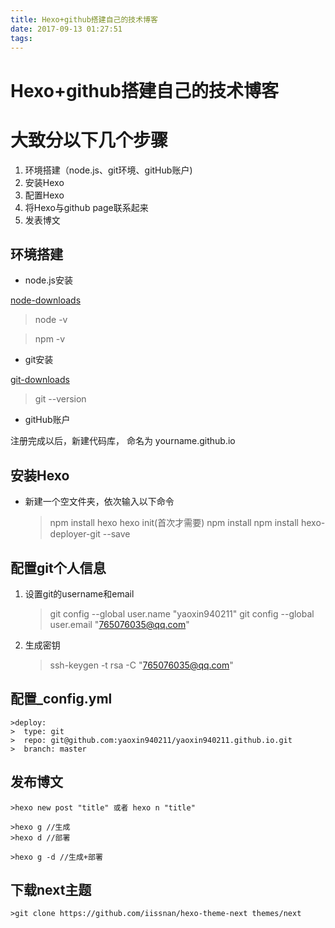 ```yaml
---
title: Hexo+github搭建自己的技术博客
date: 2017-09-13 01:27:51
tags:
---
```

# Hexo+github搭建自己的技术博客 #


# 大致分以下几个步骤 #
1. 环境搭建（node.js、git环境、gitHub账户)
2. 安装Hexo
3. 配置Hexo
4. 将Hexo与github page联系起来
5. 发表博文
<!--More-->
## 环境搭建 ##
- node.js安装

[node-downloads](https://nodejs.org/en/ "node官网")

>node -v

>npm -v

- git安装

[git-downloads](https://git-scm.com/downloads "GIT官网下载")

>git --version

- gitHub账户

注册完成以后，新建代码库， 命名为 yourname.github.io

## 安装Hexo ##

- 新建一个空文件夹，依次输入以下命令

	> npm install hexo
	> hexo init(首次才需要)
	> npm install
	> npm install hexo-deployer-git --save

## 配置git个人信息 ##
1. 设置git的username和email
	>git config --global user.name "yaoxin940211"
	>git config --global user.email "765076035@qq.com"

2. 生成密钥
	>ssh-keygen -t rsa -C "765076035@qq.com"

## 配置_config.yml ##
	>deploy:
	>  type: git
	>  repo: git@github.com:yaoxin940211/yaoxin940211.github.io.git
	>  branch: master

## 发布博文 ##
	>hexo new post "title" 或者 hexo n "title"

	>hexo g //生成
	>hexo d //部署

	>hexo g -d //生成+部署

## 下载next主题 ##
	>git clone https://github.com/iissnan/hexo-theme-next themes/next